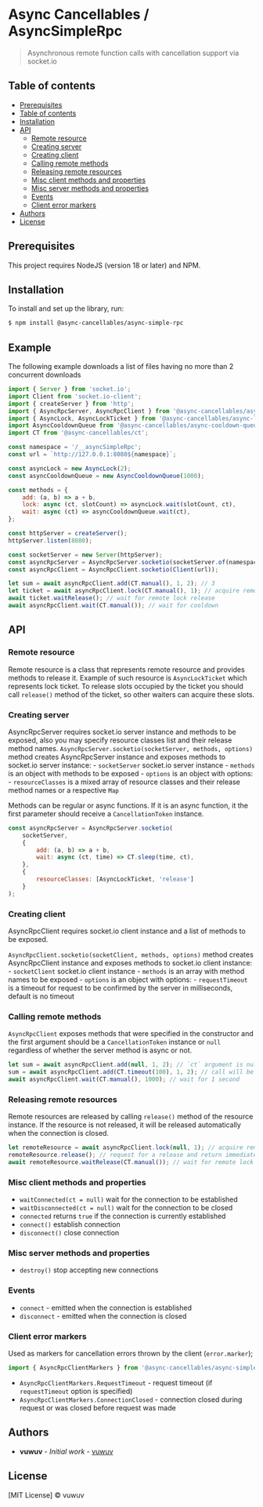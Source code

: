# Async Cancellables / AsyncSimpleRpc

> Asynchronous remote function calls with cancellation support via socket.io

## Table of contents

-   [Prerequisites](#prerequisites)
-   [Table of contents](#table-of-contents)
-   [Installation](#installation)
-   [API](#api)
    -   [Remote resource](#remote-resource)
    -   [Creating server](#creating-server)
    -   [Creating client](#creating-client)
    -   [Calling remote methods](#calling-remote-methods)
    -   [Releasing remote resources](#releasing-remote-resources)
    -   [Misc client methods and properties](#misc-client-methods-and-properties)
    -   [Misc server methods and properties](#misc-server-methods-and-properties)
    -   [Events](#events)
    -   [Client error markers](#client-error-markers)
-   [Authors](#authors)
-   [License](#license)

## Prerequisites

This project requires NodeJS (version 18 or later) and NPM.

## Installation

To install and set up the library, run:

```sh
$ npm install @async-cancellables/async-simple-rpc
```

## Example

The following example downloads a list of files having no more than 2 concurrent downloads

```js
import { Server } from 'socket.io';
import Client from 'socket.io-client';
import { createServer } from 'http';
import { AsyncRpcServer, AsyncRpcClient } from '@async-cancellables/async-simple-rpc';
import { AsyncLock, AsyncLockTicket } from '@async-cancellables/async-lock';
import AsyncCooldownQueue from '@async-cancellables/async-cooldown-queue';
import CT from '@async-cancellables/ct';

const namespace = '/__asyncSimpleRpc';
const url = `http://127.0.0.1:8080${namespace}`;

const asyncLock = new AsyncLock(2);
const asyncCooldownQueue = new AsyncCooldownQueue(1000);

const methods = {
    add: (a, b) => a + b,
    lock: async (ct, slotCount) => asyncLock.wait(slotCount, ct),
    wait: async (ct) => asyncCooldownQueue.wait(ct),
};

const httpServer = createServer();
httpServer.listen(8080);

const socketServer = new Server(httpServer);
const asyncRpcServer = AsyncRpcServer.socketio(socketServer.of(namespace), methods, { resourceClasses: [AsyncLockTicket, 'release'] });
const asyncRpcClient = AsyncRpcClient.socketio(Client(url));

let sum = await asyncRpcClient.add(CT.manual(), 1, 2); // 3
let ticket = await asyncRpcClient.lock(CT.manual(), 1); // acquire remote lock, returns AsyncRpcRemoteResource
await ticket.waitRelease(); // wait for remote lock release
await asyncRpcClient.wait(CT.manual()); // wait for cooldown
```

## API

### Remote resource

Remote resource is a class that represents remote resource and provides methods to release it. Example of such resource is `AsyncLockTicket` which represents lock ticket. To release slots occupied by the ticket you should call `release()` method of the ticket, so other waiters can acquire these slots.

### Creating server

AsyncRpcServer requires socket.io server instance and methods to be exposed, also you may specify resource classes list and their release method names.
`AsyncRpcServer.socketio(socketServer, methods, options)` method creates AsyncRpcServer instance and exposes methods to socket.io server instance: 
    - `socketServer` socket.io server instance 
    - `methods` is an object with methods to be exposed 
    - `options` is an object with options: 
        - `resourceClasses` is a mixed array of resource classes and their release method names or a respective `Map`

Methods can be regular or async functions. If it is an async function, it the first parameter should receive a `CancellationToken` instance.

```js
const asyncRpcServer = AsyncRpcServer.socketio(
    socketServer, 
    {
        add: (a, b) => a + b,
        wait: async (ct, time) => CT.sleep(time, ct),
    }, 
    { 
        resourceClasses: [AsyncLockTicket, 'release'] 
    }
);
```

### Creating client

AsyncRpcClient requires socket.io client instance and a list of methods to be exposed.

`AsyncRpcClient.socketio(socketClient, methods, options)` method creates AsyncRpcClient instance and exposes methods to socket.io client instance: 
    - `socketClient` socket.io client instance 
    - `methods` is an array with method names to be exposed
    - `options` is an object with options: 
        - `requestTimeout` is a timeout for request to be confirmed by the server in milliseconds, default is no timeout

### Calling remote methods

`AsyncRpcClient` exposes methods that were specified in the constructor and the first argument should be a `CancellationToken` instance or `null` regardless of whether the  server method is async or not.

```js
let sum = await asyncRpcClient.add(null, 1, 2); // `ct` argument is null, wait for the result indefinitely
sum = await asyncRpcClient.add(CT.timeout(100), 1, 2); // call will be cancelled after 100ms if the result is not received
await asyncRpcClient.wait(CT.manual(), 1000); // wait for 1 second
```

### Releasing remote resources

Remote resources are released by calling `release()` method of the resource instance. If the resource is not released, it will be released automatically when the connection is closed.

```js
let remoteResource = await asyncRpcClient.lock(null, 1); // acquire remote lock, returns AsyncRpcRemoteResource
remoteResource.release(); // request for a release and return immediately
await remoteResource.waitRelease(CT.manual()); // wait for remote lock release
```

### Misc client methods and properties

- `waitConnected(ct = null)` wait for the connection to be established
- `waitDisconnected(ct = null)` wait for the connection to be closed
- `connected` returns `true` if the connection is currently established
- `connect()` establish connection
- `disconnect()` close connection

### Misc server methods and properties

- `destroy()` stop accepting new connections

### Events

- `connect` - emitted when the connection is established
- `disconnect` - emitted when the connection is closed

### Client error markers

Used as markers for cancellation errors thrown by the client (`error.marker`);

```js
import { AsyncRpcClientMarkers } from '@async-cancellables/async-simple-rpc';
```

- `AsyncRpcClientMarkers.RequestTimeout` - request timeout (if `requestTimeout` option is specified)
- `AsyncRpcClientMarkers.ConnectionClosed` - connection closed during request or was closed before request was made

## Authors

-   **vuwuv** - _Initial work_ - [vuwuv](https://github.com/vuwuv)

## License

[MIT License] © vuwuv
